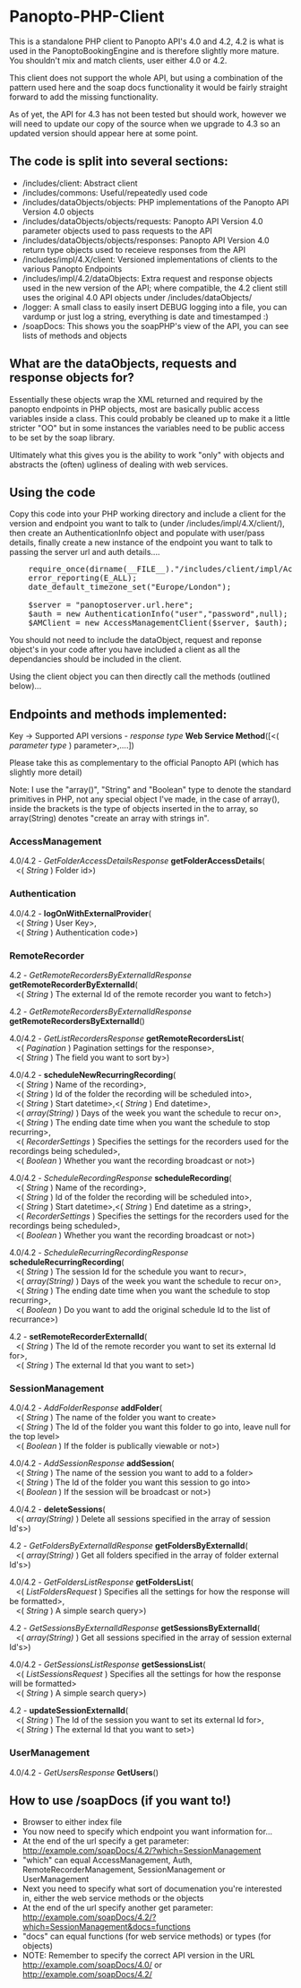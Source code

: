 Panopto-PHP-Client
==================

This is a standalone PHP client to Panopto API's 4.0 and 4.2, 4.2 is what is used in the PanoptoBookingEngine and is therefore slightly more mature. You shouldn't mix and match clients, user either 4.0 or 4.2.

This client does not support the whole API, but using a combination of the pattern used here and the soap docs functionality it would be fairly straight forward to add the missing functionality.

As of yet, the API for 4.3 has not been tested but should work, however we will need to update our copy of the source when we upgrade to 4.3 so an updated version should appear here at some point.

The code is split into several sections:
----------------------------------------

* /includes/client: Abstract client
* /includes/commons: Useful/repeatedly used code
* /includes/dataObjects/objects: PHP implementations of the Panopto API Version 4.0 objects
* /includes/dataObjects/objects/requests: Panopto API Version 4.0 parameter objects used to pass requests to the API
* /includes/dataObjects/objects/responses: Panopto API Version 4.0 return type objects used to receieve responses from the API
* /includes/impl/4.X/client: Versioned implementations of clients to the various Panopto Endpoints
* /includes/impl/4.2/dataObjects: Extra request and response objects used in the new version of the API; where compatible, the 4.2 client still uses the original 4.0 API objects under /includes/dataObjects/
* /logger: A small class to easily insert DEBUG logging into a file, you can vardump or just log a string, everything is date and timestamped :)
* /soapDocs: This shows you the soapPHP's view of the API, you can see lists of methods and objects

What are the dataObjects, requests and response objects for?
------------------------------------------------------------

Essentially these objects wrap the XML returned and required by the panopto endpoints in PHP objects, most are basically public access variables inside a class. This could probably be cleaned up to make it a little stricter "OO" but in some instances the variables need to be public access to be set by the soap library.

Ultimately what this gives you is the ability to work "only" with objects and abstracts the (often) ugliness of dealing with web services.

Using the code
--------------

Copy this code into your PHP working directory and include a client for the version and endpoint you want to talk to (under /includes/impl/4.X/client/), then create an AuthenticationInfo object and populate with  user/pass details, finally create a new
instance of the endpoint you want to talk to passing the server url and auth details....

<pre>
	require_once(dirname(__FILE__)."/includes/client/impl/AccessManagementClient.php");
	error_reporting(E_ALL);
	date_default_timezone_set("Europe/London");

	$server = "panoptoserver.url.here";
	$auth = new AuthenticationInfo("user","password",null);
	$AMClient = new AccessManagementClient($server, $auth);
</pre>

You should not need to include the dataObject, request and reponse object's in your code after you have included a client as all the dependancies should be included in the client.

Using the client object you can then directly call the methods (outlined below)...

Endpoints and methods implemented:
----------------------

Key -> Supported API versions - *response type* **Web Service Method**([&lt;( *parameter type* ) parameter&gt;,....])

Please take this as complementary to the official Panopto API (which has slightly more detail)

Note: I use the "array()", "String" and "Boolean" type to denote the standard primitives in PHP, not any special object I've made, in the case of array(), inside the brackets is the type of objects inserted in the to array, so array(String) denotes "create an array with strings in".

### AccessManagement

4.0/4.2 - *GetFolderAccessDetailsResponse* **getFolderAccessDetails**(<br/>
&nbsp;&nbsp;&nbsp;&lt;( *String* ) Folder id&gt;)

### Authentication

4.0/4.2 - **logOnWithExternalProvider**(<br/>
&nbsp;&nbsp;&nbsp;&lt;( *String* ) User Key&gt;,<br/>
&nbsp;&nbsp;&nbsp;&lt;( *String* ) Authentication code&gt;)

### RemoteRecorder

4.2 - *GetRemoteRecordersByExternalIdResponse* **getRemoteRecorderByExternalId**(<br/>
&nbsp;&nbsp;&nbsp;&lt;( *String* ) The external Id of the remote recorder you want to fetch&gt;)

4.2 - *GetRemoteRecordersByExternalIdResponse* **getRemoteRecordersByExternalId**()

4.0/4.2 - *GetListRecordersResponse* **getRemoteRecordersList**(<br/>
&nbsp;&nbsp;&nbsp;&lt;( *Pagination* ) Pagination settings for the response&gt;,<br/>
&nbsp;&nbsp;&nbsp;&lt;( *String* ) The field you want to sort by&gt;)

4.0/4.2 - **scheduleNewRecurringRecording**(<br/>
&nbsp;&nbsp;&nbsp;&lt;( *String* ) Name of the recording&gt;,<br/>
&nbsp;&nbsp;&nbsp;&lt;( *String* ) Id of the folder the recording will be scheduled into&gt;,<br/>
&nbsp;&nbsp;&nbsp;&lt;( *String* ) Start datetime&gt;,&lt;( *String* ) End datetime&gt;,<br/>
&nbsp;&nbsp;&nbsp;&lt;( *array(String)* ) Days of the week you want the schedule to recur on&gt;,<br/>
&nbsp;&nbsp;&nbsp;&lt;( *String* ) The ending date time when you want the schedule to stop recurring&gt;,<br/>
&nbsp;&nbsp;&nbsp;&lt;( *RecorderSettings* ) Specifies the settings for the recorders used for the recordings being scheduled&gt;,<br/>
&nbsp;&nbsp;&nbsp;&lt;( *Boolean* ) Whether you want the recording broadcast or not&gt;)

4.0/4.2 - *ScheduleRecordingResponse* **scheduleRecording**(<br/>
&nbsp;&nbsp;&nbsp;&lt;( *String* ) Name of the recording&gt;,<br/>
&nbsp;&nbsp;&nbsp;&lt;( *String* ) Id of the folder the recording will be scheduled into&gt;,<br/>
&nbsp;&nbsp;&nbsp;&lt;( *String* ) Start datetime&gt;,&lt;( *String* ) End datetime as a string&gt;,<br/>
&nbsp;&nbsp;&nbsp;&lt;( *RecorderSettings* ) Specifies the settings for the recorders used for the recordings being scheduled&gt;,<br/>
&nbsp;&nbsp;&nbsp;&lt;( *Boolean* ) Whether you want the recording broadcast or not&gt;)

4.0/4.2 - *ScheduleRecurringRecordingResponse* **scheduleRecurringRecording**(<br/>
&nbsp;&nbsp;&nbsp;&lt;( *String* ) The session Id for the schedule you want to recur&gt;,<br/>
&nbsp;&nbsp;&nbsp;&lt;( *array(String)* ) Days of the week you want the schedule to recur on&gt;,<br/>
&nbsp;&nbsp;&nbsp;&lt;( *String* ) The ending date time when you want the schedule to stop recurring&gt;,<br/>
&nbsp;&nbsp;&nbsp;&lt;( *Boolean* ) Do you want to add the original schedule Id to the list of recurrance&gt;)

4.2 - **setRemoteRecorderExternalId**(<br/>
&nbsp;&nbsp;&nbsp;&lt;( *String* ) The Id of the remote recorder you want to set its external Id for&gt;,<br/>
&nbsp;&nbsp;&nbsp;&lt;( *String* ) The external Id that you want to set&gt;)

### SessionManagement

4.0/4.2 - *AddFolderResponse* **addFolder**(<br/>
&nbsp;&nbsp;&nbsp;&lt;( *String* ) The name of the folder you want to create&gt;<br/>
&nbsp;&nbsp;&nbsp;&lt;( *String* ) The Id of the folder you want this folder to go into, leave null for the top level&gt;<br/>
&nbsp;&nbsp;&nbsp;&lt;( *Boolean* ) If the folder is publically viewable or not&gt;)

4.0/4.2 - *AddSessionResponse* **addSession**(<br/>
&nbsp;&nbsp;&nbsp;&lt;( *String* ) The name of the session you want to add to a folder&gt;<br/>
&nbsp;&nbsp;&nbsp;&lt;( *String* ) The Id of the folder you want this session to go into&gt;<br/>
&nbsp;&nbsp;&nbsp;&lt;( *Boolean* ) If the session will be broadcast or not&gt;)

4.0/4.2 - **deleteSessions**(<br/>
&nbsp;&nbsp;&nbsp;&lt;( *array(String)* ) Delete all sessions specified in the array of session Id's&gt;)

4.2 - *GetFoldersByExternalIdResponse* **getFoldersByExternalId**(<br/>
&nbsp;&nbsp;&nbsp;&lt;( *array(String)* ) Get all folders specified in the array of folder external Id's&gt;)

4.0/4.2 - *GetFoldersListResponse* **getFoldersList**(<br/>
&nbsp;&nbsp;&nbsp;&lt;( *ListFoldersRequest* ) Specifies all the settings for how the response will be formatted&gt;,<br/>
&nbsp;&nbsp;&nbsp;&lt;( *String* ) A simple search query&gt;)

4.2 - *GetSessionsByExternalIdResponse* **getSessionsByExternalId**(<br/>
&nbsp;&nbsp;&nbsp;&lt;( *array(String)* ) Get all sessions specified in the array of session external Id's&gt;)

4.0/4.2 - *GetSessionsListResponse* **getSessionsList**(<br/>
&nbsp;&nbsp;&nbsp;&lt;( *ListSessionsRequest* ) Specifies all the settings for how the response will be formatted&gt;<br/>
&nbsp;&nbsp;&nbsp;&lt;( *String* ) A simple search query&gt;)

4.2 - **updateSessionExternalId**(<br/>
&nbsp;&nbsp;&nbsp;&lt;( *String* ) The Id of the session you want to set its external Id for&gt;,<br/>
&nbsp;&nbsp;&nbsp;&lt;( *String* ) The external Id that you want to set&gt;)

### UserManagement

4.0/4.2 - *GetUsersResponse* **GetUsers**()


How to use /soapDocs (if you want to!)
--------------------------------------

* Browser to either index file
* You now need to specify which endpoint you want information for...
* At the end of the url specify a get parameter: http://example.com/soapDocs/4.2/?which=SessionManagement
* "which" can equal AccessManagement, Auth, RemoteRecorderManagement, SessionManagement or UserManagement
* Next you need to specify what sort of documenation you're interested in, either the web service methods or the objects
* At the end of the url specify another get parameter: http://example.com/soapDocs/4.2/?which=SessionManagement&docs=functions
* "docs" can equal functions (for web service methods) or types (for objects)
* NOTE: Remember to specify the correct API version in the URL http://example.com/soapDocs/4.0/ or http://example.com/soapDocs/4.2/